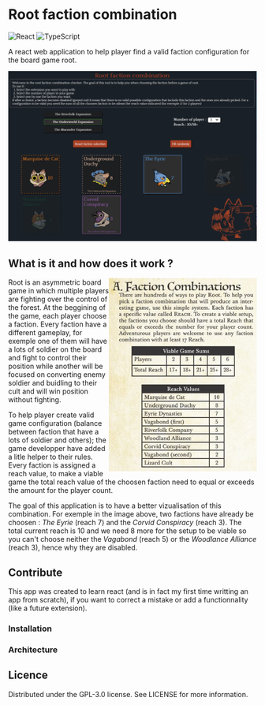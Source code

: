 # Root faction combination

![React](https://img.shields.io/badge/react-%2320232a.svg?style=for-the-badge&logo=react&logoColor=%2361DAFB)
![TypeScript](https://img.shields.io/badge/typescript-%23007ACC.svg?style=for-the-badge&logo=typescript&logoColor=white)

A react web application to help player find a valid faction configuration for the board game root.

<p align="center">
    <a href="https://aelly.github.io/root-faction-combination/" target="_blank">
        <img src="imgs/Base.PNG" width=700/ alt="image of the application">
    </a>
</p>

## What is it and how does it work ?

<img align="right" width="300" src="imgs/rules.jpg">

Root is an asymmetric board game in which multiple players are fighting over the control of the forest. At the beggining of the game, each player choose a faction. Every faction have a different gameplay, for exemple one of them will have a lots of soldier on the board and fight to control their position while another will be focused on converting enemy soldier and buidling to their cult and will win position without fighting.

To help player create valid game configuration (balance between faction that have a lots of soldier and others); the game developper have added a litle helper to their rules. Every faction is assigned a reach value, to make a viable game the total reach value of the choosen faction need to equal or exceeds the amount for the player count.

The goal of this application is to have a better vizualisation of this combination. For exemple in the image above, two factions have already be choosen : _The Eyrie_ (reach 7) and the _Corvid Conspiracy_ (reach 3). The total current reach is 10 and we need 8 more for the setup to be viable so you can't choose neither the _Vagabond_ (reach 5) or the _Woodlance Alliance_ (reach 3), hence why they are disabled.

## Contribute

This app was created to learn react (and is in fact my first time writting an app from scratch), if you want to correct a mistake or add a functionnality (like a future extension).

### Installation

### Architecture

## Licence

Distributed under the  GPL-3.0 license. See LICENSE for more information.
